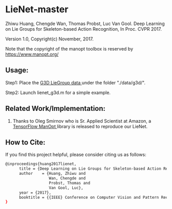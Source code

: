 # LieNet-master

Zhiwu Huang, Chengde Wan, Thomas Probst, Luc Van Gool. Deep Learning on Lie Groups for Skeleton-based Action Recognition, In Proc. CVPR 2017.

Version 1.0, Copyright(c) November, 2017.

Note that the copyright of the manopt toolbox is reserved by https://www.manopt.org/

## Usage:

Step1: Place the <a href="https://data.vision.ee.ethz.ch/zzhiwu/ManifoldNetData/LieData/G3D_Lie_data.zip"> G3D LieGroup data </a> under the folder "./data/g3d/". 

Step2: Launch lienet_g3d.m for a simple example.


## Related Work/Implementation:

1. Thanks to Oleg Smirnov who is Sr. Applied Scientist at Amazon, a <a href="https://github.com/master/tensorflow-manopt"> TensorFlow ManOpt </a> library is released to reproduce our LieNet.

## How to Cite: <a name="How-to-Cite"></a>
If you find this project helpful, please consider citing us as follows:
```bash
@inproceedings{huang2017lienet,
      title = {Deep Learning on Lie Groups for Skeleton-based Action Recognition},
      author    = {Huang, Zhiwu and
                   Wan, Chengde and
                   Probst, Thomas and
                   Van Gool, Luc},
      year = {2017},
      booktitle = {{IEEE} Conference on Computer Vision and Pattern Recognition (CVPR)}
}
